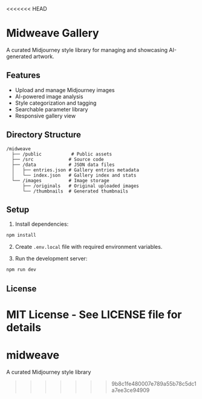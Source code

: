 <<<<<<< HEAD
# Midweave Gallery

A curated Midjourney style library for managing and showcasing AI-generated artwork.

## Features

- Upload and manage Midjourney images
- AI-powered image analysis
- Style categorization and tagging
- Searchable parameter library
- Responsive gallery view

## Directory Structure

```
/midweave
  ├── /public           # Public assets
  ├── /src             # Source code
  ├── /data            # JSON data files
  │   ├── entries.json # Gallery entries metadata
  │   └── index.json   # Gallery index and stats
  └── /images          # Image storage
      ├── /originals   # Original uploaded images
      └── /thumbnails  # Generated thumbnails
```

## Setup

1. Install dependencies:
```bash
npm install
```

2. Create `.env.local` file with required environment variables.

3. Run the development server:
```bash
npm run dev
```

## License

MIT License - See LICENSE file for details
=======
# midweave
A curated Midjourney style library
>>>>>>> 9b8c1fe480007e789a55b78c5dc1a7ee3ce94909
